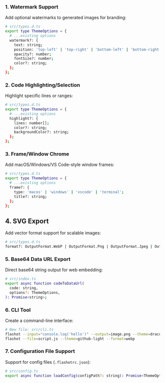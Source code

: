 ### 1. Watermark Support

Add optional watermarks to generated images for branding:

```bash
# src/types.d.ts
export type ThemeOptions = {
  # ...existing options
  watermark?: {
    text: string;
    position: 'top-left' | 'top-right' | 'bottom-left' | 'bottom-right';
    opacity?: number;
    fontSize?: number;
    color?: string;
  };
};
```

### 2. Code Highlighting/Selection

Highlight specific lines or ranges:

```bash
# src/types.d.ts
export type ThemeOptions = {
  # ...existing options
  highlight?: {
    lines: number[];
    color?: string;
    backgroundColor?: string;
  };
};
```

### 3. Frame/Window Chrome

Add macOS/Windows/VS Code-style window frames:

```bash
# src/types.d.ts
export type ThemeOptions = {
  # ...existing options
  frame?: {
    type: 'macos' | 'windows' | 'vscode' | 'terminal';
    title?: string;
  };
};
```

## 4. SVG Export

Add vector format support for scalable images:

```bash
# src/types.d.ts
format?: OutputFormat.WebP | OutputFormat.Png | OutputFormat.Jpeg | OutputFormat.Svg;
```

### 5. Base64 Data URL Export

Direct base64 string output for web embedding:

```bash
# src/index.ts
export async function codeToDataUrl(
  code: string,
  options?: ThemeOptions,
): Promise<string>;
```

### 6. CLI Tool

Create a command-line interface:

```bash
# New file: src/cli.ts
flashot --input="console.log('hello')" --output=image.png --theme=dracula
flashot --file=script.js --theme=github-light --format=webp
```

### 7. Configuration File Support

Support for config files (`.flashotrc.json`):

```bash
# src/config.ts
export async function loadConfig(configPath?: string): Promise<ThemeOptions>;
```
